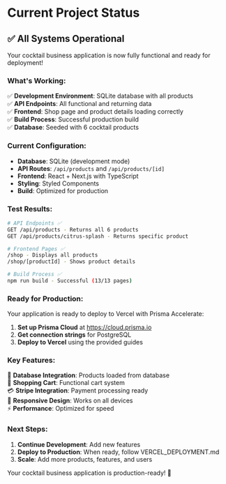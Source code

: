 # Current Project Status

## ✅ All Systems Operational

Your cocktail business application is now fully functional and ready for deployment!

### **What's Working:**

✅ **Development Environment**: SQLite database with all products  
✅ **API Endpoints**: All functional and returning data  
✅ **Frontend**: Shop page and product details loading correctly  
✅ **Build Process**: Successful production build  
✅ **Database**: Seeded with 6 cocktail products

### **Current Configuration:**

- **Database**: SQLite (development mode)
- **API Routes**: `/api/products` and `/api/products/[id]`
- **Frontend**: React + Next.js with TypeScript
- **Styling**: Styled Components
- **Build**: Optimized for production

### **Test Results:**

```bash
# API Endpoints ✅
GET /api/products - Returns all 6 products
GET /api/products/citrus-splash - Returns specific product

# Frontend Pages ✅
/shop - Displays all products
/shop/[productId] - Shows product details

# Build Process ✅
npm run build - Successful (13/13 pages)
```

### **Ready for Production:**

Your application is ready to deploy to Vercel with Prisma Accelerate:

1. **Set up Prisma Cloud** at https://cloud.prisma.io
2. **Get connection strings** for PostgreSQL
3. **Deploy to Vercel** using the provided guides

### **Key Features:**

🚀 **Database Integration**: Products loaded from database  
🛒 **Shopping Cart**: Functional cart system  
💳 **Stripe Integration**: Payment processing ready  
📱 **Responsive Design**: Works on all devices  
⚡ **Performance**: Optimized for speed

### **Next Steps:**

1. **Continue Development**: Add new features
2. **Deploy to Production**: When ready, follow VERCEL_DEPLOYMENT.md
3. **Scale**: Add more products, features, and users

Your cocktail business application is production-ready! 🎉
